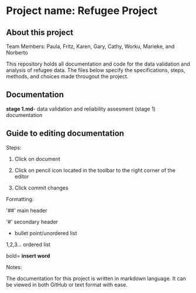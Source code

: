 # Project name: Refugee Project 
## About this project
Team Members: Paula, Fritz, Karen, Gary, Cathy, Worku, Marieke, and Norberto 

This repository holds all documentation and code for the data validation and analysis of refugee data. The files below specify the specifications, steps, methods, and choices made througout the project.

## Documentation

**stage 1.md**- data validation and reliability assesment (stage 1) documentation 

## Guide to editing documentation

Steps:

1. Click on document

2. Click on pencil icon located in the toolbar to the right corner of the editor

3. Click commit changes

Formatting:

'##' main header

'#' secondary header

* bullet point/unordered list

1,2,3... ordered list

bold= **insert word**

Notes:

The documentation for this project is written in markdown language. It can be viewed in both GitHub or text format with ease.
